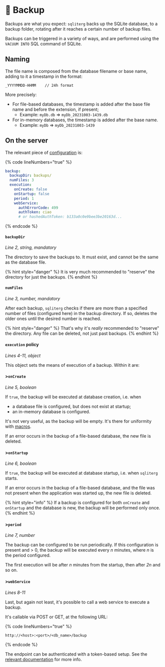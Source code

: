 # 📼 Backup

Backups are what you expect: `sqliterg` backs up the SQLite database, to a backup folder, rotating after it reaches a certain number of backup files.

Backups can be triggered in a variety of ways, and are performed using the `VACUUM INTO` SQL command of SQLite.

## Naming

The file name is composed from the database filename or base name, adding to it a timestamp in the format:

```
_YYYYMMDD-HHMM    // 24h format
```

More precisely:

* For file-based databases, the timestamp is added after the base file name and before the extension, if present;
  * Example: `myDb.db` => `myDb_20231003-1439.db`
* For in-memory databases, the timestamp is added after the base name.
  * Example: `myDb` => `myDb_20231003-1439`

## On the server

The relevant piece of [configuration](configuration-file/) is:

{% code lineNumbers="true" %}
```yaml
backup:
  backupDir: backups/
  numFiles: 3
  execution:
    onCreate: false
    onStartup: false
    period: 1 
    webService:
      authErrorCode: 499
      authToken: ciao
      # or hashedAuthToken: b133a0c0e9bee3be20163d...
```
{% endcode %}

#### `backupDir`

_Line 2, string, mandatory_

The directory to save the backups to. It must exist, and cannot be the same as the database file.

{% hint style="danger" %}
It is very much recommended to "reserve" the directory for just the backups.
{% endhint %}

#### `numFiles`

_Line 3, number, mandatory_

After each backup, `sqliterg` checks if there are more than a specified number of files (configured here) in the backup directory. If so, deletes the older ones until the desired number is reached.

{% hint style="danger" %}
That's why it's _really_ recommended to "reserve" the directory. Any file can be deleted, not just past backups.
{% endhint %}

#### `execution` policy

_Lines 4-11, object_

This object sets the means of execution of a backup. Within it are:

#### >`onCreate`

_Line 5, boolean_

If `true`, the backup will be executed at database creation, i.e. when

* a database file is configured, but does not exist at startup;
* an in-memory database is configured.

It's not very useful, as the backup will be empty. It's there for uniformity with [macros](macros.md#greater-than-oncreate).

If an error occurs in the backup of a file-based database, the new file is deleted.

#### >`onStartup`

_Line 6, boolean_

If `true`, the backup will be executed at database startup, i.e. when `sqliterg` starts.

If an error occurs in the backup of a file-based database, and the file was not present when the application was started up, the new file is deleted.

{% hint style="info" %}
If a backup is configured for both `onCreate` and `onStartup` and the database is new, the backup will be performed only once.
{% endhint %}

#### >`period`

_Line 7, number_

The backup can be configured to be run periodically. If this configuration is present and > 0, the backup will be executed every _n_ minutes, where _n_ is the period configured.

The first execution will be after _n_ minutes from the startup, then after _2n_ and so on.

#### >`webService`

_Lines 8-11_

Last, but again not least, it's possible to call a web service to execute a backup.

It's callable via POST or GET, at the following URL:

{% code lineNumbers="true" %}
```url
http://<host>:<port>/<db_name>/backup
```
{% endcode %}

The endpoint can be authenticated with a token-based setup. See the [relevant documentation](the-web-services/authentication.md#token-based-auth-for-macros-and-backup) for more info.
